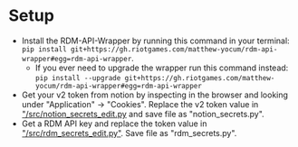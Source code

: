 # Setup

* Install the RDM-API-Wrapper by running this command in your terminal: `pip install git+https://gh.riotgames.com/matthew-yocum/rdm-api-wrapper#egg=rdm-api-wrapper`.
  * If you ever need to upgrade the wrapper run this command instead: `pip install --upgrade git+https://gh.riotgames.com/matthew-yocum/rdm-api-wrapper#egg=rdm-api-wrapper`
* Get your v2 token from notion by inspecting in the browser and looking under "Application" -> "Cookies". Replace the v2 token value in ["/src/notion_secrets_edit.py](./src/notion_secrets_edit.py) and save file as "notion_secrets.py".
* Get a RDM API key and replace the token value in ["/src/rdm_secrets_edit.py"](./src/rdm_secrets_edit.py). Save file as "rdm_secrets.py".